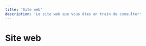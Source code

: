 ```yaml
---
title: 'Site web'
description: 'Le site web que vous êtes en train de consulter'
---
```


# Site web
